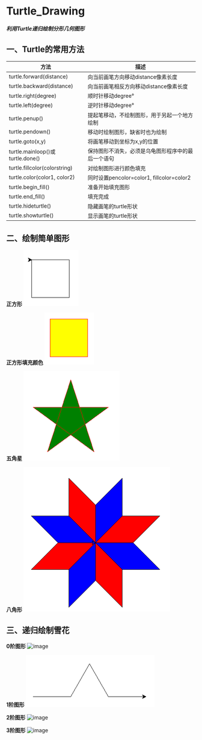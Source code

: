 # Turtle_Drawing
***利用Turtle递归绘制分形几何图形***

## 一、Turtle的常用方法

方法  | 描述  
 ---- | ----- 
 turtle.forward(distance)  | 向当前画笔方向移动distance像素长度 
 turtle.backward(distance)  | 向当前画笔相反方向移动distance像素长度 
turtle.right(degree) | 顺时针移动degree°
turtle.left(degree) | 逆时针移动degree°
turtle.penup() |	提起笔移动，不绘制图形，用于另起一个地方绘制
turtle.pendown() | 移动时绘制图形，缺省时也为绘制
turtle.goto(x,y) |	将画笔移动到坐标为x,y的位置 
turtle.mainloop()或turtle.done() |	保持图形不消失，必须是乌龟图形程序中的最后一个语句
turtle.fillcolor(colorstring)	| 对绘制图形进行颜色填充
turtle.color(color1, color2) |	同时设置pencolor=color1, fillcolor=color2
turtle.begin_fill() |	准备开始填充图形
turtle.end_fill() | 填充完成
turtle.hideturtle() |	隐藏画笔的turtle形状
turtle.showturtle() |	显示画笔的turtle形状

## 二、绘制简单图形

**正方形**  ![image](https://github.com/xuedengyue/Turtle_Drawing/blob/master/image/%E6%AD%A3%E6%96%B9%E5%BD%A2.png)

**正方形填充颜色**  ![image](https://github.com/xuedengyue/Turtle_Drawing/blob/master/image/%E6%AD%A3%E6%96%B9%E5%BD%A2%E5%A1%AB%E5%85%85%E9%A2%9C%E8%89%B2.png)

**五角星**  ![image](https://github.com/xuedengyue/Turtle_Drawing/blob/master/image/%E4%BA%94%E8%A7%92%E6%98%9F.png)

**八角形**  ![image](https://github.com/xuedengyue/Turtle_Drawing/blob/master/image/%E5%85%AB%E8%A7%92%E5%BD%A2.png)

## 三、递归绘制雪花


**0阶图形**  ![image](https://github.com/xuedengyue/Turtle_Drawing/blob/master/image/0%E9%98%B6.png)

**1阶图形**  ![image](https://github.com/xuedengyue/Turtle_Drawing/blob/master/image/%E4%B8%80%E9%98%B6.png)

**2阶图形**  ![image](https://github.com/xuedengyue/Turtle_Drawing/blob/master/image/2%E9%98%B6.png)

**3阶图形**  ![image](https://github.com/xuedengyue/Turtle_Drawing/blob/master/image/3%E9%98%B6.png)
 



